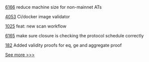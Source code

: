 
[6166](https://github.com/hyperledger/besu/pull/6166) reduce machine size for non-mainnet ATs

[4053](https://github.com/hyperledger/iroha/pull/4053) Ci/docker image validator

[1025](https://github.com/hyperledger/aries-mobile-agent-react-native/pull/1025) feat: new scan workflow

[6165](https://github.com/hyperledger/besu/pull/6165) make sure closure is checking the protocol schedule correctly

[182](https://github.com/hyperledger/anoncreds-spec/pull/182) Added validity proofs for eq, ge and aggregate proof


[See more >>>](https://start-here.hyperledger.org/pull-requests)
